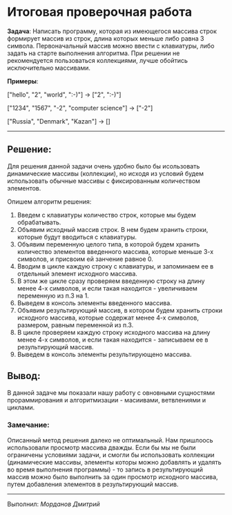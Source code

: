 # Итоговая проверочная работа

**Задача**: Написать программу, которая из имеющегося массива строк формирует массив из строк, длина которых меньше либо равна 3 символа. Первоначальный массив можно ввести с клавиатуры, либо задать на старте выполнения алгоритма. При решении не рекомендуется пользоваться коллекциями, лучше обойтись исключительно массивами.

**Примеры**:

["hello", "2", "world", ":-)"] -> ["2", ":-)"]

["1234", "1567", "-2", "computer science"] -> ["-2"]

["Russia", "Denmark", "Kazan"] -> []

---

## Решение:

Для решения данной задачи очень удобно было бы исользовать динамические массивы (коллекции), но исходя из условий будем использовать обычные массивы с фиксированным количеством элементов.

Опишем алгоритм решения:
1. Введем с клавиатуры количество строк, которые мы будем обрабатывать.
2. Объявим исходный массив строк. В нем будем хранить строки, которые будут вводиться с клавиатуры.
3. Объявим переменную целого типа, в которой будем хранить количество элементов введенного массива, которые меньше 3-х символов, и присвоим ей занчение равное 0.
4. Вводим в цикле каждую строку с клавиатуры, и запоминаем ее в отдельный элемент исходного массива.
5. В этом же цикле сразу проверяем введенную строку на длину менее 4-х символов, и если такая находится - увеличиваем переменную из п.3 на 1.
6. Выведем в консоль элементы введенного массива.
7. Объявим результирующий массив, в котором будем хранить строки исходного массива, которые содержат менее 4-х символов, размером, равным переменной из п.3.
8. В цикле проверяем каждую строку исходного массива на длину менее 4-х символов, и если такая находится - записываем ее в результирующий массив.
9. Выведем в консоль элементы результирующено массива.

## Вывод:

В данной задаче мы показали нашу работу с овновными сущностями прораммирования и алгоритмизации - масиивами, ветвлениями и циклами.

### Замечание:

Описанный метод решения далеко не оптимальный. Нам пришлоось использовали просмотр массива дважды. Если бы мы не были ограничены условиями задачи, и смогли бы использовать коллекции (динамические массивы, элементы которы можно добавлять и удалять во время выполнения программы) - то запись в результирующий массив можно было выполнить за один просмотр исходного массива, путем добавления элементов в результирующий массив.

---
Выполнил: *Морданов Дмитрий*